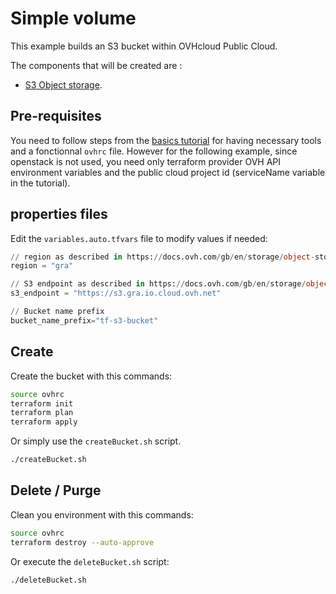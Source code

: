 # Simple volume

This example builds an S3 bucket within OVHcloud Public Cloud.

The components that will be created are : 

- [S3 Object storage](https://www.ovhcloud.com/en/public-cloud/object-storage/).

## Pre-requisites

You need to follow steps from the [basics tutorial](../../basics/README.md) for having necessary tools and a fonctionnal `ovhrc` file.
However for the following example, since openstack is not used, you  need only terraform provider OVH API environment variables and the public cloud project id (serviceName variable in the tutorial). 

## properties files

Edit the `variables.auto.tfvars` file to modify values if needed:

```terraform
// region as described in https://docs.ovh.com/gb/en/storage/object-storage/s3/location/
region = "gra"

// S3 endpoint as described in https://docs.ovh.com/gb/en/storage/object-storage/s3/location/
s3_endpoint = "https://s3.gra.io.cloud.ovh.net"

// Bucket name prefix
bucket_name_prefix="tf-s3-bucket"
```

## Create

Create the bucket with this commands:

```bash
source ovhrc
terraform init
terraform plan
terraform apply
```

Or simply use the `createBucket.sh` script.

```bash
./createBucket.sh
```


## Delete / Purge

Clean you environment with this commands:

```bash
source ovhrc
terraform destroy --auto-approve
```

Or execute the `deleteBucket.sh` script:

```bash
./deleteBucket.sh
```